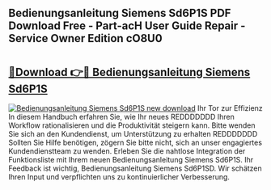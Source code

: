## Bedienungsanleitung Siemens Sd6P1S PDF Download Free - Part-acH User Guide Repair - Service Owner Edition cO8U0

# <h2><a href="http://df5jg8b.blite.top/?on=Bedienungsanleitung+Siemens+Sd6P1S">🔗Download 👉🔴 Bedienungsanleitung Siemens Sd6P1S</a></h2>

[![Bedienungsanleitung Siemens Sd6P1S new download](https://i.imgur.com/lujVjoI.png)](http://df5jg8b.blite.top/?on=Bedienungsanleitung+Siemens+Sd6P1S)
Ihr Tor zur Effizienz In diesem Handbuch erfahren Sie, wie Ihr neues REDDDDDDD Ihren Workflow rationalisieren und die Produktivität steigern kann. Bitte wenden Sie sich an den Kundendienst, um Unterstützung zu erhalten REDDDDDDD Sollten Sie Hilfe benötigen, zögern Sie bitte nicht, sich an unser engagiertes Kundendienstteam zu wenden. Erleben Sie die nahtlose Integration der Funktionsliste mit Ihrem neuen Bedienungsanleitung Siemens Sd6P1S. Ihr Feedback ist wichtig, Bedienungsanleitung Siemens Sd6P1SD. Wir schätzen Ihren Input und verpflichten uns zu kontinuierlicher Verbesserung.
